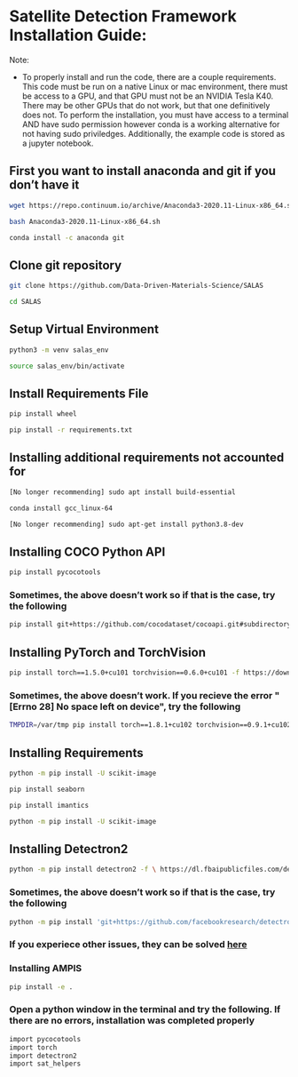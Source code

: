 # Satellite Detection Framework Installation Guide:
Note:
 * To properly install and run the code, there are a couple requirements. This code must be run on a native Linux or mac environment, there must be access to a GPU, and that GPU must not be an NVIDIA Tesla K40. There may be other GPUs that do not work, but that one definitively does not. To perform the installation, you must have access to a terminal AND have sudo permission however conda is a working alternative for not having sudo priviledges. Additionally, the example code is stored as a jupyter notebook. 
## First you want to install anaconda and git if you don’t have it
```bash
wget https://repo.continuum.io/archive/Anaconda3-2020.11-Linux-x86_64.sh
```
```bash
bash Anaconda3-2020.11-Linux-x86_64.sh
```
```bash
conda install -c anaconda git
```

## Clone git repository
```bash
git clone https://github.com/Data-Driven-Materials-Science/SALAS
```
```bash
cd SALAS
```

## Setup Virtual Environment
```bash
python3 -m venv salas_env
```
```bash
source salas_env/bin/activate
```

## Install Requirements File
```bash
pip install wheel
```
```bash
pip install -r requirements.txt
```

## Installing additional requirements not accounted for
```bash
[No longer recommending] sudo apt install build-essential
```
```bash
conda install gcc_linux-64 
```
```bash
[No longer recommending] sudo apt-get install python3.8-dev
```

## Installing COCO Python API
```bash
pip install pycocotools
```

### Sometimes, the above doesn’t work so if that is the case, try the following
```bash
pip install git+https://github.com/cocodataset/cocoapi.git#subdirectory=PythonAPI
```

## Installing PyTorch and TorchVision
```bash
pip install torch==1.5.0+cu101 torchvision==0.6.0+cu101 -f https://download.pytorch.org/whl/torch_stable.html
```

### Sometimes, the above doesn’t work. If you recieve the error "[Errno 28] No space left on device", try the following
```bash
TMPDIR=/var/tmp pip install torch==1.8.1+cu102 torchvision==0.9.1+cu102 torchaudio==0.8.1 -f https://download.pytorch.org/whl/lts/1.8/torch_lts.html
```

## Installing Requirements
```bash
python -m pip install -U scikit-image
```
```bash
pip install seaborn
```
```bash
pip install imantics 
```
```bash
python -m pip install -U scikit-image
```
## Installing Detectron2
```bash
python -m pip install detectron2 -f \ https://dl.fbaipublicfiles.com/detectron2/wheels/cu102/torch1.8/index.html
```

### Sometimes, the above doesn’t work so if that is the case, try the following
```bash
python -m pip install 'git+https://github.com/facebookresearch/detectron2.git'
```
### If you experiece other issues, they can be solved [here](https://github.com/facebookresearch/detectron2/blob/master/INSTALL.md#common-installation-issues)
### Installing AMPIS
```bash
pip install -e .
```

### Open a python window in the terminal and try the following. If there are no errors, installation was completed properly
```bash
import pycocotools
import torch
import detectron2
import sat_helpers
```

